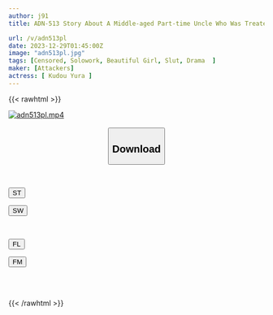 ```yaml
---
author: j91
title: ADN-513 Story About A Middle-aged Part-time Uncle Who Was Treated As A Slut By A New Female Part-time Worker. Drifting Girl EPISODE;02 Yura Kudo

url: /v/adn513pl
date: 2023-12-29T01:45:00Z
image: "adn513pl.jpg"
tags: [Censored, Solowork, Beautiful Girl, Slut, Drama	]
maker: [Attackers]
actress: [ Kudou Yura ]
---
```



{{< rawhtml >}}

<div class="video" data-videoid="QKoPLgGd9OUgYl">
    <a href="javascript:;">
        <img src="/v/adn513pl/adn513pl.jpg" width="WIDTH" height="HEIGHT" alt="adn513pl.mp4" loading="lazy">
    </a>
</div>

<script type="text/javascript" src="https://j91.asia/asset/on-demand-st.js"></script>

<br>
  <link rel="stylesheet" href="https://j91.asia/asset/bs5.css">
  
  <center>
  <button class="btn btn-primary" type="button" data-bs-toggle="collapse" data-bs-target=".multi-collapse" aria-expanded="false" aria-controls="multiCollapseExample1 multiCollapseExample2"><h2>Download</h2></button></center>
</p>
<div class="row">
  <div class="col">
    <div class="collapse multi-collapse" id="multiCollapseExample1">
      <div class="card card-body">
	      	      <br>
<div class="buttons">  
<p><a href="https://streamtape.to/v/QKoPLgGd9OUgYl" target="_blank"><button class="btn-hover color-3"><i class="fa fa-download"></i> ST</button></a></p>
<p><a href="https://flaswish.com/5ll713j0mgm5" target="_blank"><button class="btn-hover color-2"><i class="fa fa-download"></i> SW</button></a></p></div>
    </div>
  </div>
</div>
  <div class="col">
    <div class="collapse multi-collapse" id="multiCollapseExample2">
      <div class="card card-body">
	      <br>
<div class="buttons">
<p><a href="javascript:;" target="_blank"><button class="btn-hover color-9"><i class="fa fa-download"></i> FL</button></a></p>
<p><a href="javascript:;" target="_blank"><button class="btn-hover color-8"><i class="fa fa-download"></i> FM</button></a></p></div>
<br><br>
      </div>
    </div>
  </div>
</div>

{{< /rawhtml >}}
